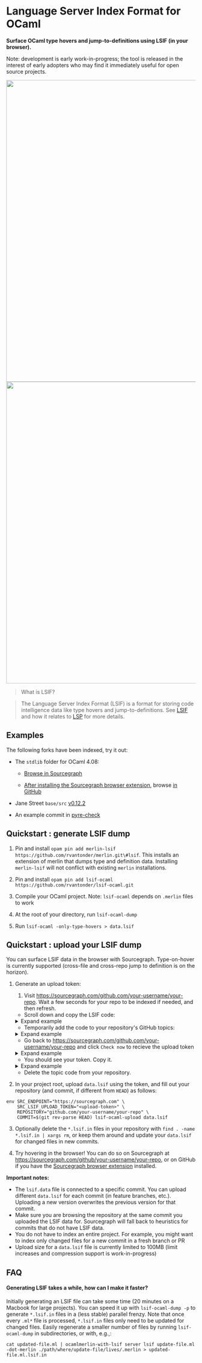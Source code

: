 # Language Server Index Format for OCaml

**Surface OCaml type hovers and jump-to-definitions using LSIF (in your browser).**

Note: development is early work-in-progress; the tool is released in the interest of early adopters who may find it immediately useful for open source projects.

<img src="https://user-images.githubusercontent.com/888624/63965007-4d11d500-ca66-11e9-8db5-4d943e8400b0.gif" width="800">
<img src="https://user-images.githubusercontent.com/888624/63966981-703e8380-ca6a-11e9-8c21-ddc37bec44eb.gif" width="800">

> What is LSIF?

> The Language Server Index Format (LSIF) is a format for storing code intelligence data like type hovers and jump-to-definitions. See [LSIF](https://github.com/Microsoft/language-server-protocol/blob/master/indexFormat/specification.md) and how it relates to [LSP](https://microsoft.github.io/language-server-protocol/) for more details.



## Examples

The following forks have been indexed, try it out:

- The `stdlib` folder for OCaml 4.08:
    - [Browse in Sourcegraph](https://sourcegraph.com/github.com/rvantonder/ocaml@4.08/-/blob/stdlib/buffer.ml?diff=dceeb8301f68a92ae9c739813eb842c4b153a08f)

    - [After installing the Sourcegraph browser extension](https://docs.sourcegraph.com/integration/browser_extension), browse [in GitHub](https://github.com/rvantonder/ocaml/blob/4.08/stdlib/buffer.ml)
    
- Jane Street `base/src` [v0.12.2](https://github.com/rvantonder/base/blob/v0.12.2/src/container.ml)
- An example commit in [pyre-check](https://sourcegraph.com/github.com/rvantonder/pyre-check/-/commit/623a5dc9ecb71846ae045ef924d4c7122a32b294)


## Quickstart : generate LSIF dump

1. Pin and install `opam pin add merlin-lsif https://github.com/rvantonder/merlin.git\#lsif`. This installs an extension of merlin that dumps type and definition data. Installing `merlin-lsif` will not conflict with existing `merlin` installations.

1. Pin and install `opam pin add lsif-ocaml https://github.com/rvantonder/lsif-ocaml.git`

1. Compile your OCaml project. Note: `lsif-ocaml` depends on `.merlin` files to work

1. At the root of your directory, run `lsif-ocaml-dump`

1. Run `lsif-ocaml -only-type-hovers > data.lsif`

## Quickstart : upload your LSIF dump

You can surface LSIF data in the browser with Sourcegraph. Type-on-hover is currently supported (cross-file and cross-repo jump to definition is on the horizon).

1. Generate an upload token:
    1. Visit https://sourcegraph.com/github.com/your-username/your-repo. Wait a few seconds for your repo to be indexed if needed, and then refresh.
    
    - Scroll down and copy the LSIF code:
    
    <details>
      <summary>Expand example</summary>
  
    ![Screen Shot 2019-08-28 at 2 25 22 PM](https://user-images.githubusercontent.com/888624/63882339-c8f51a00-c99f-11e9-83c7-8a2df7ee8e5f.png)
    </details>
    
    - Temporarily add the code to your repository's GitHub topics:
    
     <details>
      <summary>Expand example</summary>
    
    ![Screen Shot 2019-08-28 at 2 28 28 PM](https://user-images.githubusercontent.com/888624/63882568-4751bc00-c9a0-11e9-929c-d20ad01f16cb.png)

    ![Screen Shot 2019-08-28 at 2 27 12 PM](https://user-images.githubusercontent.com/888624/63882638-68b2a800-c9a0-11e9-983e-fde0bd548a39.png)
    </details>
    
    - Go back to https://sourcegraph.com/github.com/your-username/your-repo and click `Check now` to recieve the upload token
    
     <details>
      <summary>Expand example</summary>
  
    ![Screen Shot 2019-08-28 at 2 28 05 PM](https://user-images.githubusercontent.com/888624/63882725-9861b000-c9a0-11e9-8ba0-6c2ed04ab69b.png)
    </details>
    
    - You should see your token. Copy it.

     <details>
      <summary>Expand example</summary>
  
    ![Screen Shot 2019-08-28 at 2 28 14 PM](https://user-images.githubusercontent.com/888624/63882810-c810b800-c9a0-11e9-9cad-815bc2abefd6.png)
     </details>
    
    - Delete the topic code from your repository.

1. In your project root, upload `data.lsif` using the token, and fill out your repository (and commit, if different from `HEAD`) as follows:

  ```
  env SRC_ENDPOINT="https://sourcegraph.com" \
      SRC_LSIF_UPLOAD_TOKEN="<upload-token>" \
      REPOSITORY="github.com/your-username/your-repo" \
      COMMIT=$(git rev-parse HEAD) lsif-ocaml-upload data.lsif
  ```

3. Optionally delete the `*.lsif.in` files in your repository with `find . -name *.lsif.in | xargs rm`, or keep them around and update your `data.lsif` for changed files in new commits.

4. Try hovering in the browser! You can do so on Sourcegraph at https://sourcegraph.com/github/your-username/your-repo, or on GitHub if you have the [Sourcegraph browser extension](https://docs.sourcegraph.com/integration/browser_extension) installed.

**Important notes:**

- The `lsif.data` file is connected to a specific commit. You can upload different `data.lsif` for each commit (in feature branches, etc.). Uploading a new version overwrites the previous version for that commit.
- Make sure you are browsing the repository at the same commit you uploaded the LSIF data for. Sourcegraph will fall back to heuristics for commits that do not have LSIF data.
- You do not have to index an entire project. For example, you might want to index only changed files for a new commit in a fresh branch or PR
- Upload size for a `data.lsif` file is currently limited to 100MB (limit increases and compression support is work-in-progress)

## FAQ

#### Generating LSIF takes a while, how can I make it faster?

Initially generating an LSIF file can take some time (20 minutes on a Macbook for large projects). You can speed it up with `lsif-ocaml-dump -p` to generate `*.lsif.in` files in a (less stable) parallel frenzy. Note that once every `.ml*` file is processed, `*.lsif.in` files only need to be updated for changed files. Easily regenerate a smaller number of files by running `lsif-ocaml-dump` in subdirectories, or with, e.g.,:

```
cat updated-file.ml | ocamlmerlin-with-lsif server lsif update-file.ml -dot-merlin ./path/where/update-file/lives/.merlin > updated-file.ml.lsif.in
```
